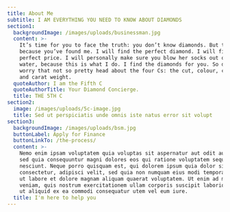 ```yaml
---
title: About Me
subtitle: I AM EVERYTHING YOU NEED TO KNOW ABOUT DIAMONDS
section1:
  backgroundImage: /images/uploads/businessman.jpg
  content: >-
    It’s time for you to face the truth: you don’t know diamonds. But that’s ok,
    because you’ve found me. I will find the perfect diamond. I will find the
    perfect price. I will personally make sure you blow her socks out of the
    water, because this is what I do. I find the diamonds for you. So don’t
    worry that not so pretty head about the four Cs: the cut, colour, clarity
    and carat weight.
  quoteAuthor: I am the Fifth C
  quoteAuthorTitle: Your Diamond Concierge.
  title: THE 5TH C
section2:
  image: /images/uploads/5c-image.jpg
  title: Sed ut perspiciatis unde omnis iste natus error sit volupt
section3:
  backgroundImage: /images/uploads/bsm.jpg
  buttonLabel: Apply for Finance
  buttonLinkTo: /the-process/
  content: >-
    Nemo enim ipsam voluptatem quia voluptas sit aspernatur aut odit aut fugit,
    sed quia consequuntur magni dolores eos qui ratione voluptatem sequi
    nesciunt. Neque porro quisquam est, qui dolorem ipsum quia dolor sit amet,
    consectetur, adipisci velit, sed quia non numquam eius modi tempora incidunt
    ut labore et dolore magnam aliquam quaerat voluptatem. Ut enim ad minima
    veniam, quis nostrum exercitationem ullam corporis suscipit laboriosam, nisi
    ut aliquid ex ea commodi consequatur utem vel eum iure.
  title: I'm here to help you
---
```


